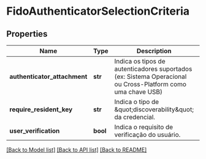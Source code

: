 # FidoAuthenticatorSelectionCriteria

## Properties
Name | Type | Description | Notes
------------ | ------------- | ------------- | -------------
**authenticator_attachment** | **str** | Indica os tipos de autenticadores suportados (ex: Sistema Operacional ou Cross-Platform como uma chave USB) | [optional] 
**require_resident_key** | **str** | Indica o tipo de \&quot;discoverability\&quot; da credencial. | [optional] 
**user_verification** | **bool** | Indica o requisito de verificação do usuário. | [optional] 

[[Back to Model list]](../README.md#documentation-for-models) [[Back to API list]](../README.md#documentation-for-api-endpoints) [[Back to README]](../README.md)

